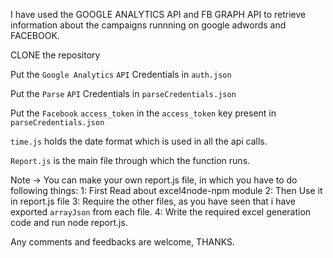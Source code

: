 I have used the GOOGLE ANALYTICS API and FB GRAPH API to retrieve information about the campaigns runnning on google adwords and FACEBOOK.

CLONE the repository

Put the `Google Analytics` `API` Credentials in `auth.json`

Put the `Parse` `API` Credentials in `parseCredentials.json`

Put the `Facebook` `access_token` in the `access_token` key present in `parseCredentials.json`

`time.js` holds the date format which is used in all the api calls.

`Report.js` is the main file through which the function runs. 

Note -> You can make your own report.js file, in which you have to do following things:
        1: First Read about excel4node-npm module
        2: Then Use it in report.js file
        3: Require the other files, as you have seen that i have exported `arrayJson` from each file.
        4: Write the required excel generation code and run node report.js.
        
Any comments and feedbacks are welcome, THANKS.




